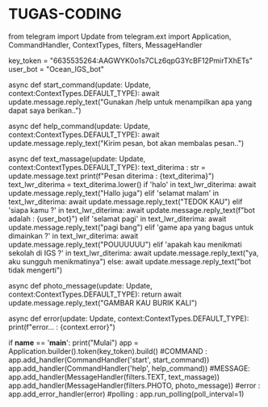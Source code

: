 # TUGAS-CODING
from telegram import Update
from telegram.ext import Application, CommandHandler, ContextTypes, filters, MessageHandler


key_token = "6635535264:AAGWYK0o1s7CLz6qpG3YcBF12PmirTXhETs"
user_bot = "Ocean_IGS_bot"


async def  start_command(update: Update, context:ContextTypes.DEFAULT_TYPE):
    await update.message.reply_text("Gunakan /help untuk menampilkan apa yang dapat saya berikan..")
    
async def  help_command(update: Update, context:ContextTypes.DEFAULT_TYPE):
    await update.message.reply_text("Kirim pesan, bot akan membalas pesan..")


async def  text_massage(update: Update, context:ContextTypes.DEFAULT_TYPE):
    text_diterima : str = update.message.text
    print(f"Pesan diterima : {text_diterima}")
    text_lwr_diterima = text_diterima.lower()
    if 'halo' in text_lwr_diterima:
        await update.message.reply_text("Hallo juga")
    elif 'selamat malam' in text_lwr_diterima:
        await update.message.reply_text("TEDOK KAU")
    elif 'siapa kamu ?' in text_lwr_diterima:
        await update.message.reply_text(f"bot adalah : {user_bot}")
    elif 'selamat pagi' in text_lwr_diterima:
        await update.message.reply_text("pagi bang")
    elif 'game apa yang bagus untuk dimainkan ?' in text_lwr_diterima:
        await update.message.reply_text("POUUUUUU")
    elif 'apakah kau menikmati sekolah di IGS ?' in text_lwr_diterima:
        await update.message.reply_text("ya, aku sungguh menikmatinya")
    else:
        await update.message.reply_text("bot tidak mengerti")


async def photo_message(update: Update, context:ContextTypes.DEFAULT_TYPE):
    return await update.message.reply_text("GAMBAR KAU BURIK KALI")
        
async def  error(update: Update, context:ContextTypes.DEFAULT_TYPE):
    print(f"error... : {context.error}")


if __name__ == '__main__':
    print("Mulai")
    app = Application.builder().token(key_token).build()
    #COMMAND :
    app.add_handler(CommandHandler('start', start_command))
    app.add_handler(CommandHandler('help', help_command))
    #MESSAGE:
    app.add_handler(MessageHandler(filters.TEXT, text_massage))
    app.add_handler(MessageHandler(filters.PHOTO, photo_message))
    #error :
    app.add_error_handler(error)
    #polling :
    app.run_polling(poll_interval=1)
